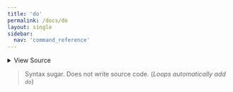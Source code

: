 ```yaml
---
title: 'do'
permalink: /docs/do
layout: single
sidebar:
  nav: 'command_reference'
---
```




<details>
  <summary>View Source</summary>

{% highlight sh %}

# No-op
{% endhighlight %}

</details>



> Syntax sugar. Does not write source code. (_Loops automatically add `do`_)







